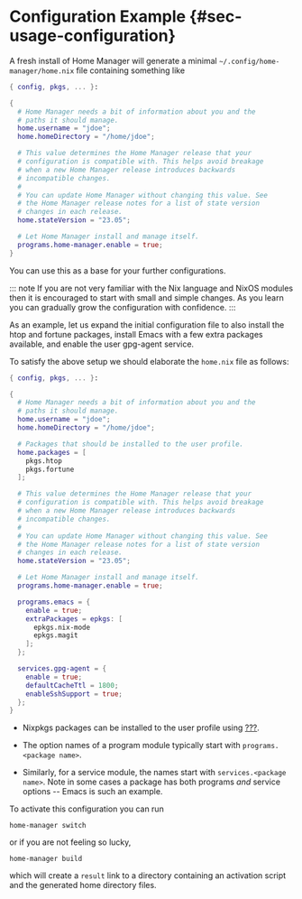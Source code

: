 # Configuration Example {#sec-usage-configuration}

A fresh install of Home Manager will generate a minimal
`~/.config/home-manager/home.nix` file containing something like

``` nix
{ config, pkgs, ... }:

{
  # Home Manager needs a bit of information about you and the
  # paths it should manage.
  home.username = "jdoe";
  home.homeDirectory = "/home/jdoe";

  # This value determines the Home Manager release that your
  # configuration is compatible with. This helps avoid breakage
  # when a new Home Manager release introduces backwards
  # incompatible changes.
  #
  # You can update Home Manager without changing this value. See
  # the Home Manager release notes for a list of state version
  # changes in each release.
  home.stateVersion = "23.05";

  # Let Home Manager install and manage itself.
  programs.home-manager.enable = true;
}
```

You can use this as a base for your further configurations.

::: note
If you are not very familiar with the Nix language and NixOS modules
then it is encouraged to start with small and simple changes. As you
learn you can gradually grow the configuration with confidence.
:::

As an example, let us expand the initial configuration file to also
install the htop and fortune packages, install Emacs with a few extra
packages available, and enable the user gpg-agent service.

To satisfy the above setup we should elaborate the `home.nix` file as
follows:

``` nix
{ config, pkgs, ... }:

{
  # Home Manager needs a bit of information about you and the
  # paths it should manage.
  home.username = "jdoe";
  home.homeDirectory = "/home/jdoe";

  # Packages that should be installed to the user profile.
  home.packages = [
    pkgs.htop
    pkgs.fortune
  ];

  # This value determines the Home Manager release that your
  # configuration is compatible with. This helps avoid breakage
  # when a new Home Manager release introduces backwards
  # incompatible changes.
  #
  # You can update Home Manager without changing this value. See
  # the Home Manager release notes for a list of state version
  # changes in each release.
  home.stateVersion = "23.05";

  # Let Home Manager install and manage itself.
  programs.home-manager.enable = true;

  programs.emacs = {
    enable = true;
    extraPackages = epkgs: [
      epkgs.nix-mode
      epkgs.magit
    ];
  };

  services.gpg-agent = {
    enable = true;
    defaultCacheTtl = 1800;
    enableSshSupport = true;
  };
}
```

-   Nixpkgs packages can be installed to the user profile using
    [???](opt-home.packages).

-   The option names of a program module typically start with
    `programs.<package name>`.

-   Similarly, for a service module, the names start with
    `services.<package name>`. Note in some cases a package has both
    programs *and* service options -- Emacs is such an example.

To activate this configuration you can run

``` console
home-manager switch
```

or if you are not feeling so lucky,

``` console
home-manager build
```

which will create a `result` link to a directory containing an
activation script and the generated home directory files.
